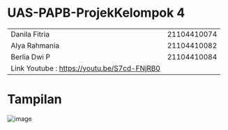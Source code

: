 # UAS-PAPB-ProjekKelompok 4

|  |  |
|--|--|
 | Danila Fitria | 21104410074 |
 | Alya Rahmania | 21104410082 |
 | Berlia Dwi P | 21104410084 |
| Link Youtube : https://youtu.be/S7cd-FNjRB0 |

# Tampilan
![image](https://github.com/danilafi/UAS-PAPB-ProjekKelompok/assets/119145783/082269c8-1211-4520-8c10-acd332417e3f)
